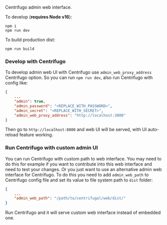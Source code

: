 Centrifugo admin web interface.

To develop (**requires Node v16**):

```
npm i
npm run dev
```

To build production dist:

```
npm run build
```

### Develop with Centrifugo

To develop admin web UI with Centrifugo use `admin_web_proxy_address` Centrifugo option. So you can run `npm run dev`, also run Centrifugo with config like:

```json
{
    ...
    "admin": true,
    "admin_password": "<REPLACE_WITH_PASSWORD>",
    "admin_secret": "<REPLACE_WITH_SECRET>",
    "admin_web_proxy_address": "http://localhost:3000"
}
```

Then go to `http://localhost:8000` and web UI will be served, with UI auto-reload feature working.

### Run Centrifugo with custom admin UI

You can run Centrifugo with custom path to web interface. You may need to do this for example if you want to contribute into this web interface and need to test your changes. Or you just want to use an alternative admin web interface for Centrifugo. To do this you need to add `admin_web_path` to Centrifugo config file and set its value to file system path to `dist` folder:

```json
{
    ...
    "admin_web_path": "/path/to/centrifugal/web/dist/"
}
```

Run Centrifugo and it will serve custom web interface instead of embedded one.
